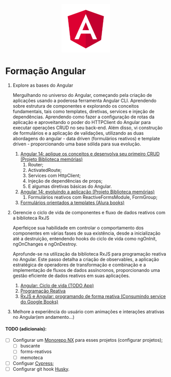 <p align="center">
  <img width='30%' src=".github/angular.svg" alt="Angular">
</p>

# Formação Angular

1. Explore as bases do Angular

   Mergulhando no universo do Angular, começando pela criação de aplicações usando a poderosa ferramenta Angular CLI.
   Aprendendo sobre estrutura de componentes e explorando os conceitos fundamentais, tais como templates, diretivas, services e injeção de dependências.
   Aprendendo como fazer a configuração de rotas da aplicação e aproveitando o poder do HTTPClient do Angular para executar operações CRUD no seu back-end.
   Além disso, vi construção de formulários e a aplicação de validações, utilizando as duas abordagens do angular - data driven (formulários reativos) e template driven - proporcionando uma base sólida para sua evolução.

   1. [Angular 14: aplique os conceitos e desenvolva seu primeiro CRUD (Projeto Biblioteca memórias)](/memoteca)
      1. Router;
      2. ActivatedRoute;
      3. Services com HttpClient;
      4. Injeção de dependências de props;
      5. E algumas diretivas básicas do Angular.
   2. [Angular 14: evoluindo a aplicação (Projeto Biblioteca memórias)](/memoteca)
      1. Formulários reativos com ReactiveFormsModule, FormGroup;
   3. [Formulários orientados a templates (Alura books)](/forms-angular-main/)

2. Gerencie o ciclo de vida de componentes e fluxo de dados reativos com a biblioteca RxJS

   Aperfeiçoe sua habilidade em controlar o comportamento dos componentes em várias fases de sua existência, desde a inicialização até a destruição, entendendo hooks do ciclo de vida como ngOnInit, ngOnChanges e ngOnDestroy.

   Aprofunde-se na utilização da biblioteca RxJS para programação reativa no Angular. Este passo detalha a criação de observables, a aplicação estratégica de operadores de transformação e combinação e a implementação de fluxos de dados assíncronos, proporcionando uma gestão eficiente de dados reativos em suas aplicações.

   1. [Angular: Ciclo de vida (TODO App)](/life-cycle-todo-app/)
   2. [Programação Reativa](https://www.youtube.com/watch?v=ifA-57jTk7Y)
   3. [RxJS e Angular: programando de forma reativa (Consumindo service do Google Books)](/rxjs-projeto/)

3. Melhore a experiência do usuário com animações e interações atrativas no Angular(em andamento...)

#### TODO (adicionais):

- [ ] Configurar um [Monorepo NX](https://nx.dev/concepts/more-concepts/why-monorepos) para esses projetos (configurar projetos);
   - [ ] buscante
   - [ ] forms-reativos
   - [ ] memoteca

- [ ] Configuar [Cypress](https://www.cypress.io/);
- [ ] Configurar git hook [Husky](https://github.com/typicode/husky).